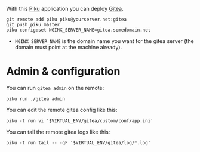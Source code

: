 With this [Piku](https://github.com/rcarmo/piku) application you can deploy [Gitea](https://gitea.io/).

```
git remote add piku piku@yourserver.net:gitea
git push piku master
piku config:set NGINX_SERVER_NAME=gitea.somedomain.net
```

 * `NGINX_SERVER_NAME` is the domain name you want for the gitea server (the domain must point at the machine already).

# Admin & configuration

You can run `gitea admin` on the remote:

```shell
piku run ./gitea admin
```

You can edit the remote gitea config like this:

```shell
piku -t run vi '$VIRTUAL_ENV/gitea/custom/conf/app.ini'
```

You can tail the remote gitea logs like this:

```shell
piku -t run tail -- -qF '$VIRTUAL_ENV/gitea/log/*.log'
```
